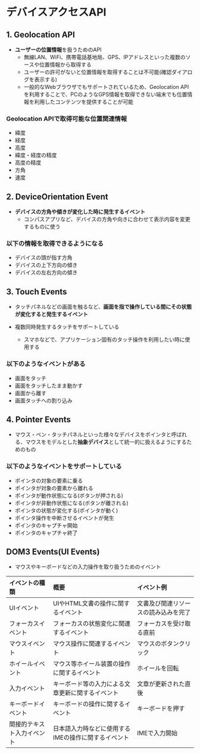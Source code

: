 # デバイスアクセスAPI

## 1. Geolocation API

- **ユーザーの位置情報**を扱うためのAPI
  - 無線LAN、WiFi、携帯電話基地局、GPS、IPアドレスといった複数のソースや位置情報から取得する
  - ユーザーの許可がないと位置情報を取得することは不可能(確認ダイアログを表示する)
  - 一般的なWebブラウザでもサポートされているため、Geolocation APIを利用することで、PCのようなGPS情報を取得できない端末でも位置情報を利用したコンテンツを提供することが可能

### Geolocation APIで取得可能な位置関連情報

- 緯度
- 経度
- 高度
- 緯度・経度の精度
- 高度の精度
- 方角
- 速度

## 2. DeviceOrientation Event

- **デバイスの方角や傾きが変化した時に発生するイベント**
  - コンパスアプリなど、デバイスの方角や向きに合わせて表示内容を変更するものに使う

### 以下の情報を取得できるようになる

- デバイスの頭が指す方角
- デバイスの上下方向の傾き
- デバイスの左右方向の傾き

## 3. Touch Events

- タッチパネルなどの画面を触るなど、**画面を指で操作している間にその状態が変化すると発生するイベント**
- 複数同時発生するタッチをサポートしている

  - スマホなどで、アプリケーション固有のタッチ操作を利用したい時に使用する

### 以下のようなイベントがある

- 画面をタッチ
- 画面をタッチしたまま動かす
- 画面から離す
- 画面タッチへの割り込み

## 4. Pointer Events

- マウス・ペン・タッチパネルといった様々なデバイスをポインタと呼ばれる、マウスをモデルとした**抽象デバイス**として統一的に扱えるようにするためのもの

### 以下のようなイベントをサポートしている

- ポインタの対象の要素に乗る
- ポインタが対象の要素から離れる
- ポインタが動作状態になる(ボタンが押される)
- ポインタが非動作状態になる(ボタンが離される)
- ポインタの状態が変化する(ポインタが動く)
- ポインタ操作を中断させるイベントが発生
- ポインタのキャプチャ開始
- ポインタのキャプチャ終了

## DOM3 Events(UI Events)

- マウスやキーボードなどの入力操作を取り扱うためのイベント

| イベントの種類 | 概要 | イベント例 |
| :- | :- |:-|
| UIイベント | UIやHTML文書の操作に関するイベント | 文書及び関連リソースの読み込みを完了 |
| フォーカスイベント | フォーカスの状態変化に関連するイベント | フォーカスを受け取る直前 |
| マウスイベント| マウス操作に関連するイベント | マウスのボタンクリック |
| ホイールイベント | マウス等ホイール装置の操作に関するイベント | ホイールを回転 |
| 入力イベント | キーボード等の入力による文章更新に関するイベント | 文章が更新された直後 |
| キーボードイベント | キーボードの操作に関するイベント | キーボードを押す |
| 間接的テキスト入力イベント | 日本語入力時などに使用するIMEの操作に関するイベント | IMEで入力開始 |
